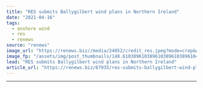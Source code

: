 ```yaml
---
title: "RES submits Ballygilbert wind plans in Northern Ireland"
date: "2021-04-16"
tags: 
  - onshore wind
  - res
  - renews
source: "renews"
image_url: "https://renews.biz//media/24052/credit_res.jpeg?mode=crop&width=770&heightratio=0.6103896103896103896103896104&slimmage=true"
image_fp: "/assets/img/post_thumbnails/148.6103896103896103896103896104&slimmage=true"
lead: "RES submits Ballygilbert wind plans in Northern Ireland"
article_url: "https://renews.biz/67935/res-submits-ballygilbert-wind-plans-in-northern-ireland/"
---
```


---
